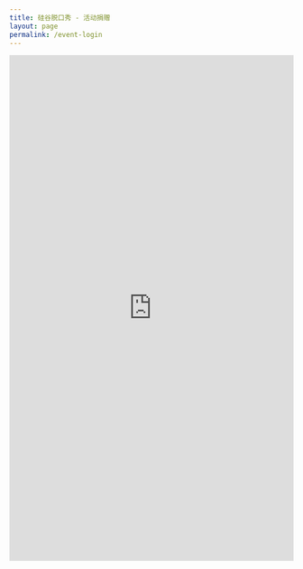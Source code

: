 ```yaml
---
title: 硅谷脱口秀 - 活动捐赠
layout: page
permalink: /event-login
---
```

<head>
    <style>
        [style*="--aspect-ratio"] > :first-child {
            width: 100%;
        }
        [style*="--aspect-ratio"] > img {
            height: auto;
        }
        @supports (--custom:property) {
            [style*="--aspect-ratio"] {
                position: relative;
            }
            [style*="--aspect-ratio"]::before {
                content: "";
                display: block;
                padding-bottom: calc(100% / (var(--aspect-ratio)));
            }
            [style*="--aspect-ratio"] > :first-child {
                position: absolute;
                top: 0;
                left: 0;
                height: 100%;
            }
        }
    </style>
</head>
<body>
    <div style="--aspect-ratio: 9/16;">
        <iframe class="responsive-iframe" src="https://app.miniextensions.com/form/47GpGhBrUGLlLQUpYQvT" width="900" height="1600" frameborder="0"></iframe>
    </div>
</body>

